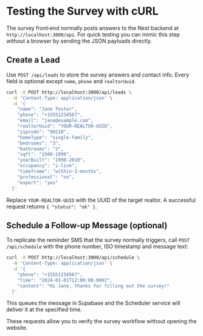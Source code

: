 # Testing the Survey with cURL

The survey front‑end normally posts answers to the Nest backend at `http://localhost:3000/api`. For quick testing you can mimic this step without a browser by sending the JSON payloads directly.

## Create a Lead

Use `POST /api/leads` to store the survey answers and contact info. Every field is optional except `name`, `phone` and `realtorUuid`.

```bash
curl -X POST http://localhost:3000/api/leads \
  -H 'Content-Type: application/json' \
  -d '{
    "name": "Jane Tester",
    "phone": "+15551234567",
    "email": "jane@example.com",
    "realtorUuid": "YOUR-REALTOR-UUID",
    "zipcode": "90210",
    "homeType": "single-family",
    "bedrooms": "3",
    "bathrooms": "2",
    "sqft": "1500-1999",
    "yearBuilt": "1990-2010",
    "occupancy": "i-live",
    "timeframe": "within-3-months",
    "professional": "no",
    "expert": "yes"
  }'
```

Replace `YOUR-REALTOR-UUID` with the UUID of the target realtor. A successful request returns `{ "status": "ok" }`.

## Schedule a Follow‑up Message (optional)

To replicate the reminder SMS that the survey normally triggers, call `POST /api/schedule` with the phone number, ISO timestamp and message text:

```bash
curl -X POST http://localhost:3000/api/schedule \
  -H 'Content-Type: application/json' \
  -d '{
    "phone": "+15551234567",
    "time": "2024-01-01T12:00:00.000Z",
    "content": "Hi Jane, thanks for filling out the survey!"
  }'
```

This queues the message in Supabase and the Scheduler service will deliver it at the specified time.

These requests allow you to verify the survey workflow without opening the website.
